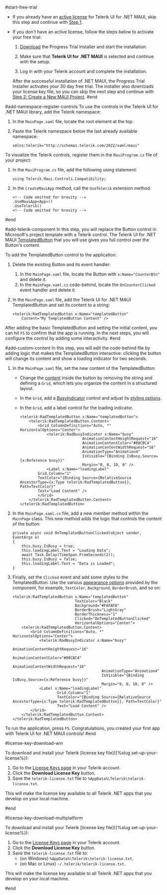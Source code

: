 #start-free-trial
* If you already have an [active license](https://www.telerik.com/account/your-licenses) for Telerik UI for .NET MAUI, skip this step and continue with [Step 1](#step-1-download-your-license-key-file).
* If you don't have an active license, follow the steps below to activate your free trial:

    1. [Download](https://www.telerik.com/try/ui-for-maui) the Progress Trial Installer and start the installation.

    1. Make sure that **Telerik UI for .NET MAUI** is selected and continue with the setup.

    1. Log in with your Telerik account and complete the installation.

    After the successful installation of .NET MAUI, the Progress Trial Installer activates your 30 day free trial. The installer also downloads your license key file, so you can skip the next step and continue with [Step 2: Create a New MAUI Project](#step-2-create-a-new-maui-project).
#end

#add-namespace-register-controls
To use the controls in the Telerik UI for .NET MAUI library, add the Telerik namespace:

1. In the `MainPage.xaml` file, locate the root element at the top.
1. Paste the Telerik namespace below the last already available namespace:

	```
	xmlns:telerik="http://schemas.telerik.com/2022/xaml/maui"
	```

To visualize the Telerik controls, register them in the `MauiProgram.cs` file of your project:

1. In the `MauiProgram.cs` file, add the following using statement:

	```
	using Telerik.Maui.Controls.Compatibility;
	```

1. In the `CreateMauiApp` method, call the `UseTelerik` extension method:

	```
	<!-- Code omitted for brevity -->
	.UseMauiApp<App>()
	.UseTelerik()
	<!-- Code omitted for brevity -->
	```
#end

#add-telerik-component
In this step, you will replace the Button control in Microsoft's project template with a Telerik control. The Telerik UI for .NET MAUI [TemplatedButton](https://docs.telerik.com/devtools/maui/controls/templatedbutton/overview) that you will use gives you full control over the Button's content.

To add the TemplatedButton control to the application:

1. Delete the existing Button and its event handler:

	1. In the `MainPage.xaml` file, locate the Button with `x:Name="CounterBtn"` and delete it.
	1. In the `MainPage.xaml.cs` code-behind, locate the `OnCounterClicked` event handler and delete it.

1. In the `MainPage.xaml` file, add the Telerik UI for .NET MAUI TemplatedButton and set its content to a string:

	```
	<telerik:RadTemplatedButton x:Name="templatedButton"
		Content="My TemplatedButton Content" />
	```

After adding the basic TemplatedButton and setting the initial content, you can hit `F5` to confirm that the app is running. In the next steps, you will configure the control by adding some interactivity.
#end

#add-custom-content
In this step, you will edit the code-behind file by adding logic that makes the TemplatedButton interactive: clicking the button will change its content and show a loading indicator for two seconds.

1. In the `MainPage.xaml` file, set the new content of the TemplatedButton:

	* Change the [content](https://docs.telerik.com/devtools/maui/controls/templatedbutton/configuration) inside the button by removing the string and defining a `Grid`, which lets you organize the content in a structured layout.
	* In the `Grid`, add a [BusyIndicator](https://docs.telerik.com/devtools/maui/controls/busyindicator/overview) control and adjust its [styling options](https://docs.telerik.com/devtools/maui/controls/busyindicator/animations).
	* In the `Grid`, add a label control for the loading indicator.

		```
		<telerik:RadTemplatedButton x:Name="templatedButton">
			<telerik:RadTemplatedButton.Content>
				<Grid ColumnDefinitions="Auto, *" HorizontalOptions="Center">
					<telerik:RadBusyIndicator x:Name="busy"
									AnimationContentHeightRequest="16"
									AnimationContentColor="#80CBC4"
									AnimationContentWidthRequest="16"
									AnimationType="Animation4"
									IsVisible="{Binding IsBusy,Source={x:Reference busy}}"
									Margin="0, 0, 10, 0" />
					<Label x:Name="loadingLabel" 
				Grid.Column="1"
				TextColor="{Binding Source={RelativeSource AncestorType={x:Type telerik:RadTemplatedButton}}, Path=TextColor}" 
				Text="Load Content" />
				</Grid>
			</telerik:RadTemplatedButton.Content>
		</telerik:RadTemplatedButton>
		```

1. In the `MainPage.xaml.cs` file, add a new member method within the `MainPage` class. This new method adds the logic that controls the content of the button:

	```
	private async void OnTemplatedButtonClicked(object sender, EventArgs e)
	{
		this.busy.IsBusy = true;
		this.loadingLabel.Text = "Loading Data";
		await Task.Delay(TimeSpan.FromSeconds(2));
		this.busy.IsBusy = false;
		this.loadingLabel.Text = "Data is Loaded";
	}
	```

1. Finally, set the `Clicked` event and add some styles to the TemplatedButton. Use the various [appearance options](https://docs.telerik.com/devtools/maui/controls/templatedbutton/styling) provided by the component, for example, `TextColor`, `Background`, `BorderBrush`, and so on:  

	```
	<telerik:RadTemplatedButton x:Name="templatedButton"
								TextColor="Black"
								Background="#FAFAFA"
								BorderBrush="LightGray"
								BorderThickness="1"
								Clicked="OnTemplatedButtonClicked"
								HorizontalOptions="Center">
		<telerik:RadTemplatedButton.Content>
			<Grid ColumnDefinitions="Auto, *" HorizontalOptions="Center">
				<telerik:RadBusyIndicator x:Name="busy"
											AnimationContentHeightRequest="16"
											AnimationContentColor="#80CBC4"
											AnimationContentWidthRequest="16"
											AnimationType="Animation4"
											IsVisible="{Binding IsBusy,Source={x:Reference busy}}"
											Margin="0, 0, 10, 0" />
				<Label x:Name="loadingLabel" 
						Grid.Column="1"
						TextColor="{Binding Source={RelativeSource AncestorType={x:Type telerik:RadTemplatedButton}}, Path=TextColor}" 
						Text="Load Content" />
			</Grid>
		</telerik:RadTemplatedButton.Content>
	</telerik:RadTemplatedButton>
	```

To run the application, press `F5`. Congratulations, you created your first app with Telerik UI for .NET MAUI controls!
#end

#license-key-download-win

To download and install your Telerik [license key file]({%slug set-up-your-license%}):

1. Go to the <a href="https://www.telerik.com/account/your-licenses/license-keys" target="_blank">License Keys page</a> in your Telerik account.
1. Click the **Download License Key** button.
1. Save the `telerik-license.txt` file to `%AppData%\Telerik\telerik-license.txt`.

This will make the license key available to all Telerik .NET apps that you develop on your local machine.

#end

#license-key-download-multiplatform

To download and install your Telerik [license key file]({%slug set-up-your-license%}):

1. Go to the <a href="https://www.telerik.com/account/your-licenses/license-keys" target="_blank">License Keys page</a> in your Telerik account.
1. Click the **Download License Key** button.
1. Save the `telerik-license.txt` file to:
    * (on Windows) `%AppData%\Telerik\telerik-license.txt`.
    * (on Mac or Linux) `~/.telerik/telerik-license.txt`.

This will make the license key available to all Telerik .NET apps that you develop on your local machine.

#end